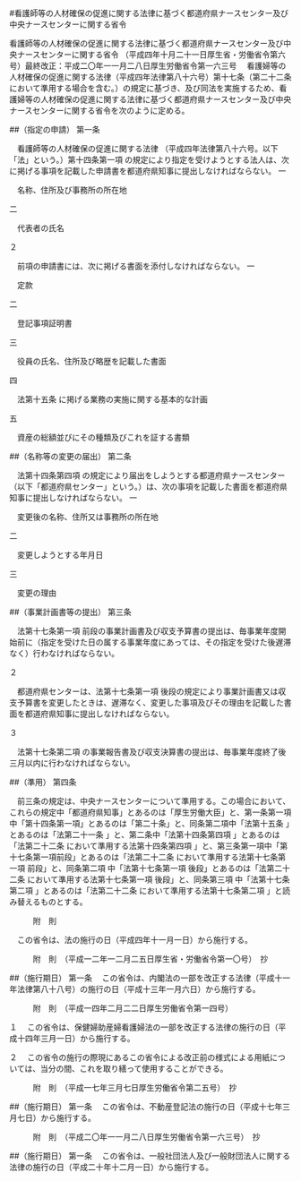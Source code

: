 #看護師等の人材確保の促進に関する法律に基づく都道府県ナースセンター及び中央ナースセンターに関する省令



看護師等の人材確保の促進に関する法律に基づく都道府県ナースセンター及び中央ナースセンターに関する省令
（平成四年十月二十一日厚生省・労働省令第六号）最終改正：平成二〇年一一月二八日厚生労働省令第一六三号
　看護婦等の人材確保の促進に関する法律（平成四年法律第八十六号）第十七条（第二十二条において準用する場合を含む。）の規定に基づき、及び同法を実施するため、看護婦等の人材確保の促進に関する法律に基づく都道府県ナースセンター及び中央ナースセンターに関する省令を次のように定める。

##（指定の申請）
第一条

　看護師等の人材確保の促進に関する法律
（平成四年法律第八十六号。以下「法」という。）第十四条第一項
の規定により指定を受けようとする法人は、次に掲げる事項を記載した申請書を都道府県知事に提出しなければならない。
一

　名称、住所及び事務所の所在地

二

　代表者の氏名


２

　前項の申請書には、次に掲げる書面を添付しなければならない。
一

　定款

二

　登記事項証明書

三

　役員の氏名、住所及び略歴を記載した書面

四

　法第十五条
に掲げる業務の実施に関する基本的な計画

五

　資産の総額並びにその種類及びこれを証する書類




##（名称等の変更の届出）
第二条

　法第十四条第四項
の規定により届出をしようとする都道府県ナースセンター（以下「都道府県センター」という。）は、次の事項を記載した書面を都道府県知事に提出しなければならない。
一

　変更後の名称、住所又は事務所の所在地

二

　変更しようとする年月日

三

　変更の理由




##（事業計画書等の提出）
第三条

　法第十七条第一項
前段の事業計画書及び収支予算書の提出は、毎事業年度開始前に（指定を受けた日の属する事業年度にあっては、その指定を受けた後遅滞なく）行わなければならない。

２

　都道府県センターは、法第十七条第一項
後段の規定により事業計画書又は収支予算書を変更したときは、遅滞なく、変更した事項及びその理由を記載した書面を都道府県知事に提出しなければならない。

３

　法第十七条第二項
の事業報告書及び収支決算書の提出は、毎事業年度終了後三月以内に行わなければならない。



##（準用）
第四条

　前三条の規定は、中央ナースセンターについて準用する。この場合において、これらの規定中「都道府県知事」とあるのは「厚生労働大臣」と、第一条第一項中「第十四条第一項」とあるのは「第二十条」と、同条第二項中「法第十五条
」とあるのは「法第二十一条
」と、第二条中「法第十四条第四項
」とあるのは「法第二十二条
において準用する法第十四条第四項
」と、第三条第一項中「第十七条第一項前段」とあるのは「法第二十二条
において準用する法第十七条第一項
前段」と、同条第二項
中「法第十七条第一項
後段」とあるのは「法第二十二条
において準用する法第十七条第一項
後段」と、同条第三項
中「法第十七条第二項
」とあるのは「法第二十二条
において準用する法第十七条第二項
」と読み替えるものとする。




　　　附　則

　この省令は、法の施行の日（平成四年十一月一日）から施行する。



　　　附　則　（平成一二年一二月二五日厚生省・労働省令第一〇号）　抄


##（施行期日）
第一条
　この省令は、内閣法の一部を改正する法律（平成十一年法律第八十八号）の施行の日（平成十三年一月六日）から施行する。


　　　附　則　（平成一四年二月二二日厚生労働省令第一四号）

１
　この省令は、保健婦助産婦看護婦法の一部を改正する法律の施行の日（平成十四年三月一日）から施行する。

２
　この省令の施行の際現にあるこの省令による改正前の様式による用紙については、当分の間、これを取り繕って使用することができる。


　　　附　則　（平成一七年三月七日厚生労働省令第二五号）　抄


##（施行期日）
第一条
　この省令は、不動産登記法の施行の日（平成十七年三月七日）から施行する。


　　　附　則　（平成二〇年一一月二八日厚生労働省令第一六三号）　抄


##（施行期日）
第一条
　この省令は、一般社団法人及び一般財団法人に関する法律の施行の日（平成二十年十二月一日）から施行する。





